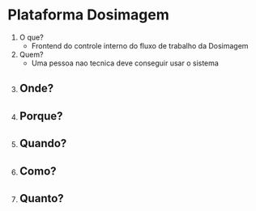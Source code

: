 # Plataforma Dosimagem

1. O que?
    - Frontend do controle interno do fluxo de trabalho da Dosimagem
2. Quem? 
    - Uma pessoa nao tecnica deve conseguir usar o sistema 
3. Onde?
    -
4. Porque?
    -
5. Quando?
    - 
6. Como?
    - 
7. Quanto?
   - 
